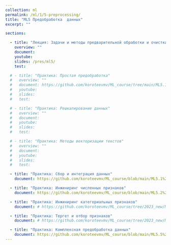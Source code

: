 ```yaml
---
collection: ml
permalink: /ml/1/5-preprocessing/
title: "ML5 Предобработка  данных"
excerpt: ""

sections:

  - title: "Лекция: Задачи и методы предварительной обработки и очистки данных" 
    overview: ""
    document: 
    youtube:
    slides: /pres/ml5/
    test:

  # - title: "Практика: Простая предобработка" 
  #   overview: ""
  #   document: https://github.com/koroteevmv/ML_course/tree/main/ML5.1_preprocessing
  #   youtube:
  #   slides:
  #   test:

  # - title: "Практика: Решкалирование данных" 
  #   overview: ""
  #   document: 
  #   youtube:
  #   slides:
  #   test:

  # - title: "Практика: Методы векторизации текстов" 
  #   overview: ""
  #   document: 
  #   youtube:
  #   slides:
  #   test:

  - title: "Практика: Сбор и интеграция данных" 
    document: https://github.com/koroteevmv/ML_course/blob/main/ML5.1%20data%20integration/README.md

  - title: "Практика: Инжиниринг численных признаков" 
    document: https://github.com/koroteevmv/ML_course/blob/main/ML5.2%20numeric%20features/README.md

  - title: "Практика: Инжиниринг категориальных признаков" 
    document: # https://github.com/koroteevmv/ML_course/tree/2023_new/ML5.4%20EDA

  - title: "Практика: Тергет и отбор признаков" 
    document: # https://github.com/koroteevmv/ML_course/tree/2023_new/ML5.4%20EDA

  - title: "Практика: Комплексная предобработка данных" 
    document: https://github.com/koroteevmv/ML_course/blob/main/ML5.5%20EDA/README.md
---
```


